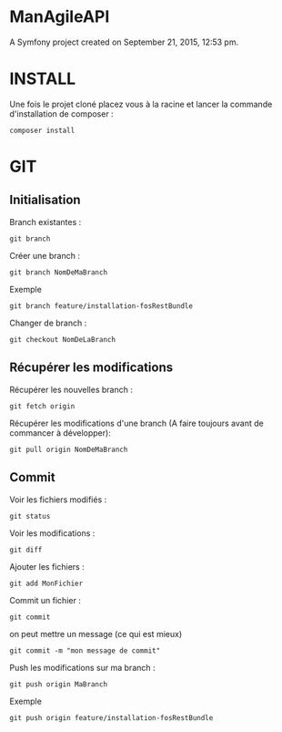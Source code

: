 ManAgileAPI
===========

A Symfony project created on September 21, 2015, 12:53 pm.

INSTALL
===========
Une fois le projet cloné placez vous à la racine et lancer la commande d'installation de composer :
```
composer install
```

GIT
===========

Initialisation
-----------
Branch existantes :
```
git branch
```

Créer une branch :
```
git branch NomDeMaBranch
```
Exemple
```
git branch feature/installation-fosRestBundle
```

Changer de branch :
```
git checkout NomDeLaBranch
```

Récupérer les modifications
-----------
Récupérer les nouvelles branch :
```
git fetch origin
```

Récupérer les modifications d'une branch (A faire toujours avant de commancer à développer):
```
git pull origin NomDeMaBranch
```

Commit
-----------
Voir les fichiers modifiés :
```
git status
```

Voir les modifications :
```
git diff
```

Ajouter les fichiers :
```
git add MonFichier
```

Commit un fichier :
```
git commit
```
on peut mettre un message (ce qui est mieux)
```
git commit -m "mon message de commit"
```

Push les modifications sur ma branch :
```
git push origin MaBranch
```
Exemple
```
git push origin feature/installation-fosRestBundle
```

